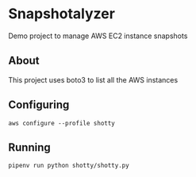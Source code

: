 # Snapshotalyzer
Demo project to manage AWS EC2 instance snapshots

## About

This project uses boto3 to list all the AWS instances

## Configuring

`aws configure --profile shotty`


## Running

`pipenv run python shotty/shotty.py`
